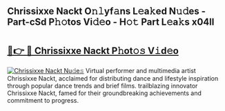 ## Chrissixxe Nackt O𝚗𝚕yf𝚊ns L𝚎a𝚔ed N𝚞𝚍es - Part-cSd P𝚑𝚘tos Vi𝚍𝚎o - H𝚘𝚝 Part L𝚎a𝚔s x04ll

# <h2><a href="http://kfba77.oniu.top/?m=Chrissixxe+Nackt">🔗👉 🔴 Chrissixxe Nackt P𝚑ot𝚘𝚜 V𝚒d𝚎o</a></h2>

[![Chrissixxe Nackt Nu𝚍e𝚜](https://i.imgur.com/0qMVB7G.gif)](http://kfba77.oniu.top/?m=Chrissixxe+Nackt)
Virtual performer and multimedia artist Chrissixxe Nackt, acclaimed for distributing dance and lifestyle inspiration through popular dance trends and brief films. trailblazing innovator Chrissixxe Nackt, famed for their groundbreaking achievements and commitment to progress.  
